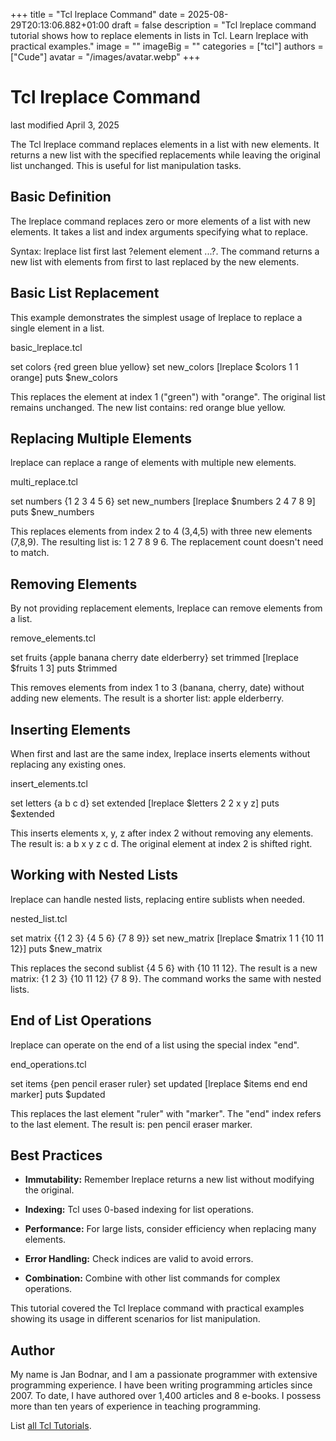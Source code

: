 +++
title = "Tcl lreplace Command"
date = 2025-08-29T20:13:06.882+01:00
draft = false
description = "Tcl lreplace command tutorial shows how to replace elements in lists in Tcl. Learn lreplace with practical examples."
image = ""
imageBig = ""
categories = ["tcl"]
authors = ["Cude"]
avatar = "/images/avatar.webp"
+++

# Tcl lreplace Command

last modified April 3, 2025

The Tcl lreplace command replaces elements in a list with new elements.
It returns a new list with the specified replacements while leaving the original
list unchanged. This is useful for list manipulation tasks.

## Basic Definition

The lreplace command replaces zero or more elements of a list with
new elements. It takes a list and index arguments specifying what to replace.

Syntax: lreplace list first last ?element element ...?. The command
returns a new list with elements from first to last replaced by the new elements.

## Basic List Replacement

This example demonstrates the simplest usage of lreplace to replace
a single element in a list.

basic_lreplace.tcl
  

set colors {red green blue yellow}
set new_colors [lreplace $colors 1 1 orange]
puts $new_colors

This replaces the element at index 1 ("green") with "orange". The original list
remains unchanged. The new list contains: red orange blue yellow.

## Replacing Multiple Elements

lreplace can replace a range of elements with multiple new elements.

multi_replace.tcl
  

set numbers {1 2 3 4 5 6}
set new_numbers [lreplace $numbers 2 4 7 8 9]
puts $new_numbers

This replaces elements from index 2 to 4 (3,4,5) with three new elements (7,8,9).
The resulting list is: 1 2 7 8 9 6. The replacement count doesn't need to match.

## Removing Elements

By not providing replacement elements, lreplace can remove elements
from a list.

remove_elements.tcl
  

set fruits {apple banana cherry date elderberry}
set trimmed [lreplace $fruits 1 3]
puts $trimmed

This removes elements from index 1 to 3 (banana, cherry, date) without adding
new elements. The result is a shorter list: apple elderberry.

## Inserting Elements

When first and last are the same index, lreplace inserts elements
without replacing any existing ones.

insert_elements.tcl
  

set letters {a b c d}
set extended [lreplace $letters 2 2 x y z]
puts $extended

This inserts elements x, y, z after index 2 without removing any elements.
The result is: a b x y z c d. The original element at index 2 is shifted right.

## Working with Nested Lists

lreplace can handle nested lists, replacing entire sublists when needed.

nested_list.tcl
  

set matrix {{1 2 3} {4 5 6} {7 8 9}}
set new_matrix [lreplace $matrix 1 1 {10 11 12}]
puts $new_matrix

This replaces the second sublist {4 5 6} with {10 11 12}. The result is a new
matrix: {1 2 3} {10 11 12} {7 8 9}. The command works the same with nested lists.

## End of List Operations

lreplace can operate on the end of a list using the special index "end".

end_operations.tcl
  

set items {pen pencil eraser ruler}
set updated [lreplace $items end end marker]
puts $updated

This replaces the last element "ruler" with "marker". The "end" index refers to
the last element. The result is: pen pencil eraser marker.

## Best Practices

- **Immutability:** Remember lreplace returns a new list without modifying the original.

- **Indexing:** Tcl uses 0-based indexing for list operations.

- **Performance:** For large lists, consider efficiency when replacing many elements.

- **Error Handling:** Check indices are valid to avoid errors.

- **Combination:** Combine with other list commands for complex operations.

 

This tutorial covered the Tcl lreplace command with practical
examples showing its usage in different scenarios for list manipulation.

## Author

My name is Jan Bodnar, and I am a passionate programmer with extensive
programming experience. I have been writing programming articles since 2007.
To date, I have authored over 1,400 articles and 8 e-books. I possess more
than ten years of experience in teaching programming.

List [all Tcl Tutorials](/tcl/).